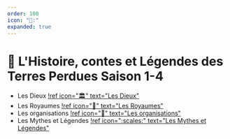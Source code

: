 ```yaml
---
order: 100
icon: "🧭:"
expanded: true
---
```


<style>
h1:before { content: "🧭 " }
</style> 


# L'Histoire, contes et Légendes des Terres Perdues Saison 1-4

- Les Dieux
[!ref icon=":classical_building:" text="Les Dieux"](Dieux.md)
- Les Royaumes
[!ref icon=":beginner:" text="Les Royaumes"](LesRoyaumes.md)
- Les organisations
[!ref icon=":scroll:" text="Les organisations"](Organisations.md)
- Les Mythes et Légendes
[!ref icon=":scales:" text="Les Mythes et Légendes"](MythesetLegendes.md)

